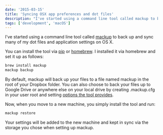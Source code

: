```yaml
---
date: '2015-03-15'
title: 'Syncing OSX app preferences and dot files'
description: "I've started using a command line tool called mackup to back up and sync many of my dot files and application settings on OS X."
tags: ['development', 'macOS']
---
```


I've started using a command line tool called [mackup](https://github.com/lra/mackup) to back up and sync many of my dot files and application settings on OS X.<!-- excerpt -->

You can install the tool via [pip](https://pypi.python.org/pypi/pip) or [homebrew](http://brew.sh). I installed it via homebrew and set it up as follows:

```bash
brew install mackup
mackup backup
```

By default, mackup will back up your files to a file named mackup in the root of your Dropbox folder. You can also choose to back your files up to Google Drive or anywhere else on your local drive by creating .mackup.cfg in your user root and setting [options the tool provides](https://github.com/lra/mackup/tree/master/doc).

Now, when you move to a new machine, you simply install the tool and run:

```bash
mackup restore
```

Your settings will be added to the new machine and kept in sync via the storage you chose when setting up mackup.
